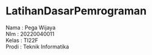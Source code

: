 # LatihanDasarPemrograman
Nama : Pega Wijaya <br/>
NIm : 20220040011 <br/>
Kelas : TI22F <br/>
Prodi : Teknik Informatika <br/>

